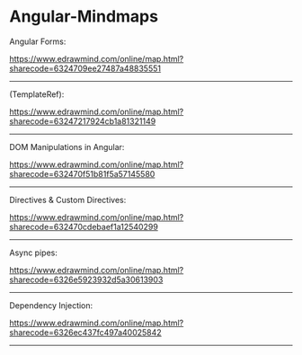 # Angular-Mindmaps

Angular Forms:

https://www.edrawmind.com/online/map.html?sharecode=6324709ee27487a48835551

_____________________________________________________________________________________________________________________

<ng-template> (TemplateRef):

https://www.edrawmind.com/online/map.html?sharecode=63247217924cb1a81321149
_____________________________________________________________________________________________________________________

DOM Manipulations in Angular:

https://www.edrawmind.com/online/map.html?sharecode=632470f51b81f5a57145580

_____________________________________________________________________________________________________________________

Directives & Custom Directives:

https://www.edrawmind.com/online/map.html?sharecode=632470cdebaef1a12540299

_____________________________________________________________________________________________________________________

Async pipes:
  
https://www.edrawmind.com/online/map.html?sharecode=6326e5923932d5a30613903

_____________________________________________________________________________________________________________________

Dependency Injection:
  
https://www.edrawmind.com/online/map.html?sharecode=6326ec437fc497a40025842

_____________________________________________________________________________________________________________________

